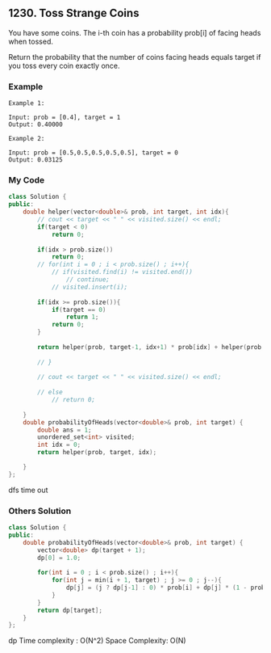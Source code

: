 ## 1230. Toss Strange Coins

You have some coins.  The i-th coin has a probability prob[i] of facing heads when tossed.

Return the probability that the number of coins facing heads equals target if you toss every coin exactly once.


### Example
```
Example 1:

Input: prob = [0.4], target = 1
Output: 0.40000

Example 2:

Input: prob = [0.5,0.5,0.5,0.5,0.5], target = 0
Output: 0.03125
```

### My Code
```c++
class Solution {
public:
    double helper(vector<double>& prob, int target, int idx){
        // cout << target << " " << visited.size() << endl;
        if(target < 0)
            return 0;
        
        if(idx > prob.size())
            return 0;
        // for(int i = 0 ; i < prob.size() ; i++){
            // if(visited.find(i) != visited.end())
                // continue;
            // visited.insert(i);
            
        if(idx >= prob.size()){
            if(target == 0)
                return 1;
            return 0;
        }
        
        return helper(prob, target-1, idx+1) * prob[idx] + helper(prob, target, idx+1) * (1-prob[idx]);
            
        // }
        
        // cout << target << " " << visited.size() << endl;
        
        // else
            // return 0;
        
    }
    double probabilityOfHeads(vector<double>& prob, int target) {
        double ans = 1;
        unordered_set<int> visited;
        int idx = 0;
        return helper(prob, target, idx);

    }
};
```
dfs
time out


### Others Solution
```c++
class Solution {
public:
    double probabilityOfHeads(vector<double>& prob, int target) {
        vector<double> dp(target + 1);
        dp[0] = 1.0;
        
        for(int i = 0 ; i < prob.size() ; i++){
            for(int j = min(i + 1, target) ; j >= 0 ; j--){
                dp[j] = (j ? dp[j-1] : 0) * prob[i] + dp[j] * (1 - prob[i]);
            }
        }
        return dp[target];
    }
};
```
dp
Time complexity : O(N^2)
Space Complexity: O(N)
